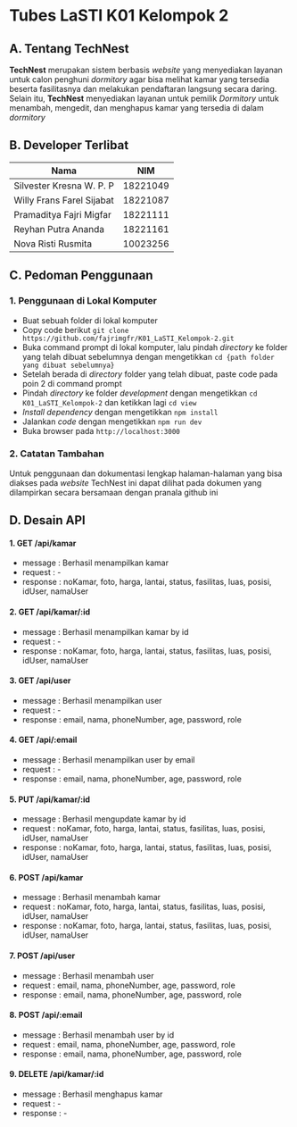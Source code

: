 # **Tubes LaSTI K01 Kelompok 2**

## **A. Tentang TechNest**
**TechNest** merupakan sistem berbasis *website* yang menyediakan layanan untuk calon penghuni *dormitory* agar bisa melihat kamar yang tersedia beserta fasilitasnya dan melakukan pendaftaran langsung secara daring. Selain itu, **TechNest** menyediakan layanan untuk pemilik *Dormitory* untuk menambah, mengedit, dan menghapus kamar yang tersedia di dalam *dormitory*

## **B. Developer Terlibat**
| Nama | NIM |
| --- | ---- |
| Silvester Kresna W. P. P | 18221049 |
| Willy Frans Farel Sijabat | 18221087 |
| Pramaditya Fajri Migfar | 18221111 |
| Reyhan Putra Ananda | 18221161 |
| Nova Risti Rusmita | 10023256 |

## **C. Pedoman Penggunaan**

### **1. Penggunaan di Lokal Komputer**
- Buat sebuah folder di lokal komputer
- Copy code berikut `git clone https://github.com/fajrimgfr/K01_LaSTI_Kelompok-2.git`
- Buka command prompt di lokal komputer, lalu pindah *directory* ke folder yang telah dibuat sebelumnya dengan mengetikkan `cd {path folder yang dibuat sebelumnya}`
- Setelah berada di *directory* folder yang telah dibuat, paste code pada poin 2 di command prompt
- Pindah *directory* ke folder *development* dengan mengetikkan `cd K01_LaSTI_Kelompok-2` dan ketikkan lagi `cd view`
- *Install dependency* dengan mengetikkan `npm install`
- Jalankan *code* dengan mengetikkan `npm run dev`
- Buka browser pada `http://localhost:3000`

### **2. Catatan Tambahan**
Untuk penggunaan dan dokumentasi lengkap halaman-halaman yang bisa diakses pada *website* TechNest ini dapat dilihat pada dokumen yang dilampirkan secara bersamaan dengan pranala github ini

## **D. Desain API**
#### **1. GET /api/kamar**
  - message  : Berhasil menampilkan kamar
  - request  : -
  - response : noKamar, foto, harga, lantai, status, fasilitas, luas, posisi, idUser, namaUser
#### **2. GET /api/kamar/:id**
  - message  : Berhasil menampilkan kamar by id
  - request  : -
  - response : noKamar, foto, harga, lantai, status, fasilitas, luas, posisi, idUser, namaUser
#### **3. GET /api/user**
  - message  : Berhasil menampilkan user
  - request  : -
  - response : email, nama, phoneNumber, age, password, role
#### **4. GET /api/:email**
  - message  : Berhasil menampilkan user by email
  - request  : -
  - response : email, nama, phoneNumber, age, password, role
#### **5. PUT /api/kamar/:id**
  - message  : Berhasil mengupdate kamar by id
  - request  : noKamar, foto, harga, lantai, status, fasilitas, luas, posisi, idUser, namaUser
  - response : noKamar, foto, harga, lantai, status, fasilitas, luas, posisi, idUser, namaUser
#### **6. POST /api/kamar**
  - message  : Berhasil menambah kamar
  - request  : noKamar, foto, harga, lantai, status, fasilitas, luas, posisi, idUser, namaUser
  - response : noKamar, foto, harga, lantai, status, fasilitas, luas, posisi, idUser, namaUser
#### **7. POST /api/user**
  - message  : Berhasil menambah user
  - request  : email, nama, phoneNumber, age, password, role
  - response : email, nama, phoneNumber, age, password, role
#### **8. POST /api/:email**
  - message  : Berhasil menambah user by id
  - request  : email, nama, phoneNumber, age, password, role
  - response : email, nama, phoneNumber, age, password, role
#### **9. DELETE /api/kamar/:id**
  - message  : Berhasil menghapus kamar
  - request  : -
  - response : -